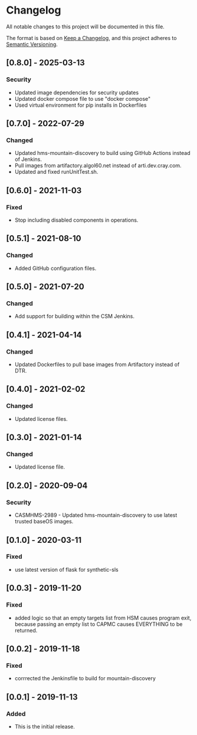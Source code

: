 # Changelog

All notable changes to this project will be documented in this file.

The format is based on [Keep a Changelog](https://keepachangelog.com/en/1.0.0/),
and this project adheres to [Semantic Versioning](https://semver.org/spec/v2.0.0.html).

<!--
Guiding Principles:
* Changelogs are for humans, not machines.
* There should be an entry for every single version.
* The same types of changes should be grouped.
* Versions and sections should be linkable.
* The latest version comes first.
* The release date of each version is displayed.
* Mention whether you follow Semantic Versioning.

Types of changes:
Added - for new features
Changed - for changes in existing functionality
Deprecated - for soon-to-be removed features
Removed - for now removed features
Fixed - for any bug fixes
Security - in case of vulnerabilities
-->

## [0.8.0] - 2025-03-13

### Security

- Updated image dependencies for security updates
- Updated docker compose file to use "docker compose"
- Used virtual environment for pip installs in Dockerfiles

## [0.7.0] - 2022-07-29

### Changed

- Updated hms-mountain-discovery to build using GitHub Actions instead of Jenkins.
- Pull images from artifactory.algol60.net instead of arti.dev.cray.com.
- Updated and fixed runUnitTest.sh.

## [0.6.0] - 2021-11-03

### Fixed

- Stop including disabled components in operations.

## [0.5.1] - 2021-08-10

### Changed

- Added GitHub configuration files.

## [0.5.0] - 2021-07-20

### Changed

- Add support for building within the CSM Jenkins.

## [0.4.1] - 2021-04-14

### Changed

- Updated Dockerfiles to pull base images from Artifactory instead of DTR.

## [0.4.0] - 2021-02-02

### Changed

- Updated license files.

## [0.3.0] - 2021-01-14

### Changed

- Updated license file.

## [0.2.0] - 2020-09-04

### Security

- CASMHMS-2989 - Updated hms-mountain-discovery to use latest trusted baseOS images.

## [0.1.0] - 2020-03-11

### Fixed

- use latest version of flask for synthetic-sls

## [0.0.3] - 2019-11-20

### Fixed

- added logic so that an empty targets list from HSM causes program exit, because passing an empty list to CAPMC causes EVERYTHING to be returned.

## [0.0.2] - 2019-11-18

### Fixed

- corrrected the Jenkinsfile to build for mountain-discovery

## [0.0.1] - 2019-11-13

### Added

- This is the initial release.
